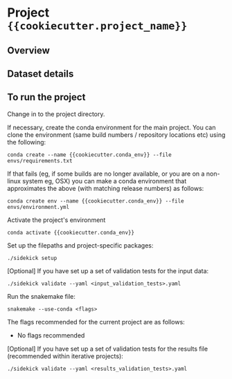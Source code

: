 # Project `{{cookiecutter.project_name}}`

## Overview

<!-- User to fill in the details -->

## Dataset details

<!-- User to fill in the details -->

## To run the project

Change in to the project directory.

If necessary, create the conda environment for the main project.
You can clone the environment (same build numbers / repository locations
etc) using the following:

`conda create --name {{cookiecutter.conda_env}} --file envs/requirements.txt`

If that fails (eg, if some builds are no longer available, or you are on
a non-linux system eg, OSX) you can make a conda environment that
approximates the above (with matching release numbers) as follows:

`conda create env --name {{cookiecutter.conda_env}} --file envs/environment.yml`

Activate the project's environment

`conda activate {{cookiecutter.conda_env}}`

Set up the filepaths and project-specific packages:

`./sidekick setup`

[Optional] If you have set up a set of validation tests for the input data:

`./sidekick validate --yaml <input_validation_tests>.yaml`

Run the snakemake file:

`snakemake --use-conda <flags>`

The flags recommended for the current project are as follows:

<!-- User to update the flags, based on project requirements -->

- No flags recommended

[Optional] If you have set up a set of validation tests for the results file
(recommended within iterative projects):

`./sidekick validate --yaml <results_validation_tests>.yaml`
